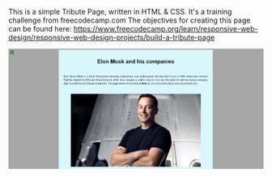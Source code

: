 This is a simple Tribute Page, written in HTML & CSS. It's a training challenge from freecodecamp.com The objectives for creating this page can be found here: https://www.freecodecamp.org/learn/responsive-web-design/responsive-web-design-projects/build-a-tribute-page

<a href="https://codepen.io/jwojsz/full/YzPLPjP">
<img src="https://raw.githubusercontent.com/jwojsz/Tribute-Page/master/Tribute%20pg.JPG">
</a>
